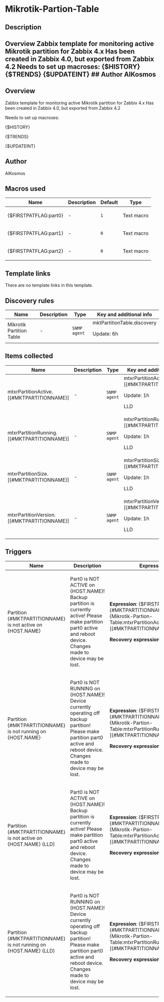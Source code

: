 # Mikrotik-Partion-Table

## Description

## Overview Zabbix template for monitoring active Mikrotik partition for Zabbix 4.x Has been created in Zabbix 4.0, but exported from Zabbix 4.2 Needs to set up macroses: {$HISTORY} {$TRENDS} {$UPDATEINT} ## Author AlKosmos 

## Overview

Zabbix template for monitoring active Mikrotik partition for Zabbix 4.x Has been created in Zabbix 4.0, but exported from Zabbix 4.2


Needs to set up macroses:


{$HISTORY}


{$TRENDS}


{$UPDATEINT}



## Author

AlKosmos

## Macros used

|Name|Description|Default|Type|
|----|-----------|-------|----|
|{$FIRSTPATFLAG:part0}|<p>-</p>|`1`|Text macro|
|{$FIRSTPATFLAG:part1}|<p>-</p>|`0`|Text macro|
|{$FIRSTPATFLAG:part2}|<p>-</p>|`0`|Text macro|
## Template links

There are no template links in this template.

## Discovery rules

|Name|Description|Type|Key and additional info|
|----|-----------|----|----|
|Mikrotik Partition Table|<p>-</p>|`SNMP agent`|mktPartitionTable.discovery<p>Update: 6h</p>|
## Items collected

|Name|Description|Type|Key and additional info|
|----|-----------|----|----|
|mtxrPartitionActive.[{#MKTPARTITIONNAME}]|<p>-</p>|`SNMP agent`|mtxrPartitionActive.[{#MKTPARTITIONNAME}]<p>Update: 1h</p><p>LLD</p>|
|mtxrPartitionRunning.[{#MKTPARTITIONNAME}]|<p>-</p>|`SNMP agent`|mtxrPartitionRunning.[{#MKTPARTITIONNAME}]<p>Update: 1h</p><p>LLD</p>|
|mtxrPartitionSize.[{#MKTPARTITIONNAME}]|<p>-</p>|`SNMP agent`|mtxrPartitionSize.[{#MKTPARTITIONNAME}]<p>Update: 1h</p><p>LLD</p>|
|mtxrPartitionVersion.[{#MKTPARTITIONNAME}]|<p>-</p>|`SNMP agent`|mtxrPartitionVersion.[{#MKTPARTITIONNAME}]<p>Update: 1h</p><p>LLD</p>|
## Triggers

|Name|Description|Expression|Priority|
|----|-----------|----------|--------|
|Partition {#MKTPARTITIONNAME} is not active on {HOST.NAME}|<p>Part0 is NOT ACTIVE on {HOST.NAME}! Backup partition is currently active! Please make partition part0 active and reboot device. Changes made to device may be lost.</p>|<p>**Expression**: {$FIRSTPATFLAG:"{#MKTPARTITIONNAME}"} and {Mikrotik-Partion-Table:mtxrPartitionActive.[{#MKTPARTITIONNAME}].last(0)}=0</p><p>**Recovery expression**: </p>|average|
|Partition {#MKTPARTITIONNAME} is not running on {HOST.NAME}|<p>Part0 is NOT RUNNING on {HOST.NAME}! Device currently operating off backup partition! Please make partition part0 active and reboot device. Changes made to device may be lost.</p>|<p>**Expression**: {$FIRSTPATFLAG:"{#MKTPARTITIONNAME}"} and {Mikrotik-Partion-Table:mtxrPartitionRunning.[{#MKTPARTITIONNAME}].last(0)}=0</p><p>**Recovery expression**: </p>|average|
|Partition {#MKTPARTITIONNAME} is not active on {HOST.NAME} (LLD)|<p>Part0 is NOT ACTIVE on {HOST.NAME}! Backup partition is currently active! Please make partition part0 active and reboot device. Changes made to device may be lost.</p>|<p>**Expression**: {$FIRSTPATFLAG:"{#MKTPARTITIONNAME}"} and {Mikrotik-Partion-Table:mtxrPartitionActive.[{#MKTPARTITIONNAME}].last(0)}=0</p><p>**Recovery expression**: </p>|average|
|Partition {#MKTPARTITIONNAME} is not running on {HOST.NAME} (LLD)|<p>Part0 is NOT RUNNING on {HOST.NAME}! Device currently operating off backup partition! Please make partition part0 active and reboot device. Changes made to device may be lost.</p>|<p>**Expression**: {$FIRSTPATFLAG:"{#MKTPARTITIONNAME}"} and {Mikrotik-Partion-Table:mtxrPartitionRunning.[{#MKTPARTITIONNAME}].last(0)}=0</p><p>**Recovery expression**: </p>|average|
